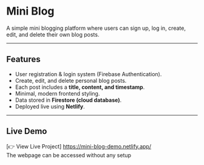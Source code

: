 # Mini Blog

A simple mini blogging platform where users can sign up, log in, create, edit, and delete their own blog posts.

---

## Features
- User registration & login system (Firebase Authentication).
- Create, edit, and delete personal blog posts.
- Each post includes a **title, content, and timestamp**.
- Minimal, modern frontend styling.
- Data stored in **Firestore (cloud database)**.
- Deployed live using **Netlify**.

---

## Live Demo
[👉 View Live Project] https://mini-blog-demo.netlify.app/    
The webpage can be accessed without any setup
